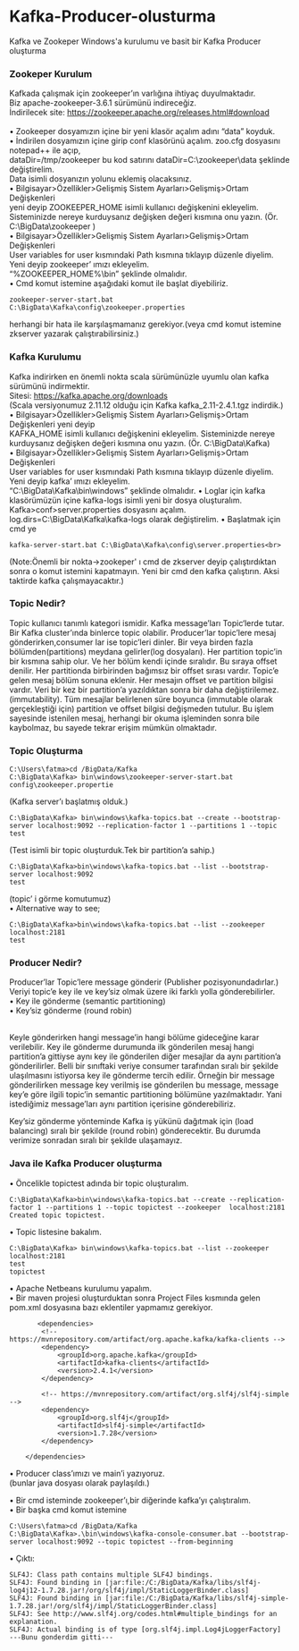 # Kafka-Producer-olusturma
Kafka ve Zookeper Windows'a kurulumu ve basit bir Kafka Producer oluşturma

### Zookeper Kurulum
Kafkada çalışmak için zookeeper’ın varlığına ihtiyaç duyulmaktadır. <br>
Biz apache-zookeeper-3.6.1 sürümünü indireceğiz.<br>
İndirilecek site: https://zookeeper.apache.org/releases.html#download<br>
<br>
•	Zookeeper dosyamızın içine bir yeni klasör açalım adını “data” koyduk.<br>
•	İndirilen dosyamızın içine girip conf klasörünü açalım. zoo.cfg dosyasını notepad++ ile açıp, <br>
dataDir=/tmp/zookeeper bu kod satırını dataDir=C:\\zookeeper\\data şeklinde değiştirelim. <br>Data isimli dosyanızın yolunu eklemiş olacaksınız.<br>
•	Bilgisayar>Özellikler>Gelişmiş Sistem Ayarları>Gelişmiş>Ortam Değişkenleri<br> yeni deyip ZOOKEEPER_HOME isimli kullanıcı değişkenini ekleyelim.<br>
Sisteminizde nereye kurduysanız değişken değeri kısmına onu yazın. (Ör.  C:\BigData\zookeeper )<br>
•	Bilgisayar>Özellikler>Gelişmiş Sistem Ayarları>Gelişmiş>Ortam Değişkenleri<br> 
User variables for user kısmındaki Path kısmına tıklayıp düzenle diyelim. Yeni deyip zookeeper’ ımızı ekleyelim.<br>
“%ZOOKEEPER_HOME%\bin” şeklinde olmalıdır.<br>
•	Cmd komut istemine aşağıdaki komut ile başlat diyebiliriz.<br>
```
zookeeper-server-start.bat C:\BigData\Kafka\config\zookeeper.properties
```
herhangi bir hata ile karşılaşmamanız gerekiyor.(veya cmd komut istemine zkserver yazarak çalıştırabilirsiniz.)<br>


### Kafka Kurulumu
Kafka indirirken en önemli nokta scala sürümünüzle uyumlu olan kafka sürümünü indirmektir.<br>
Sitesi: https://kafka.apache.org/downloads<br>
(Scala versiyonumuz 2.11.12 olduğu için Kafka  kafka_2.11-2.4.1.tgz indirdik.)<br> 
•	Bilgisayar>Özellikler>Gelişmiş Sistem Ayarları>Gelişmiş>Ortam Değişkenleri yeni deyip<br>
KAFKA_HOME isimli kullanıcı değişkenini ekleyelim. Sisteminizde nereye kurduysanız değişken değeri kısmına onu yazın. (Ör.  C:\BigData\Kafka)<br>
•	Bilgisayar>Özellikler>Gelişmiş Sistem Ayarları>Gelişmiş>Ortam Değişkenleri<br>
User variables for user kısmındaki Path kısmına tıklayıp düzenle diyelim. Yeni deyip kafka’ ımızı ekleyelim.<br>
“C:\BigData\Kafka\bin\windows” şeklinde olmalıdır.
•	Loglar için kafka klasörümüzün içine kafka-logs isimli yeni bir dosya oluşturalım.<br>
Kafka>conf>server.properties dosyasını açalım. log.dirs=C:\BigData\Kafka\kafka-logs olarak değiştirelim.
•	Başlatmak için cmd ye <br>
```
kafka-server-start.bat C:\BigData\Kafka\config\server.properties<br>
```
(Note:Önemli bir nokta->zookeper' ı cmd de zkserver deyip çalıştırdıktan sonra o komut istemini kapatmayın. Yeni bir cmd den kafka çalıştırın. Aksi taktirde kafka çalışmayacaktır.)


### Topic Nedir?
Topic kullanıcı tanımlı kategori ismidir. Kafka message’ları Topic‘lerde tutar. Bir Kafka cluster’ında binlerce topic olabilir. Producer’lar topic’lere mesaj gönderirken,consumer lar ise topic’leri dinler. Bir veya birden fazla bölümden(partitions) meydana gelirler(log dosyaları). Her partition topic’in bir kısmına sahip olur. Ve her bölüm kendi içinde sıralıdır. Bu sıraya offset denilir. Her partitionda birbirinden bağımsız bir offset sırası vardır.
Topic’e gelen mesaj bölüm sonuna eklenir. Her mesajın offset ve partition bilgisi vardır. Veri bir kez bir partition’a yazıldıktan sonra bir daha değiştirilemez. (immutability). Tüm mesajlar belirlenen süre boyunca (immutable olarak gerçekleştiği için)  partition ve offset bilgisi değişmeden tutulur. Bu işlem sayesinde istenilen mesaj, herhangi bir okuma işleminden sonra bile kaybolmaz, bu sayede tekrar erişim mümkün olmaktadır.

### Topic Oluşturma
```
C:\Users\fatma>cd /BigData/Kafka
C:\BigData\Kafka> bin\windows\zookeeper-server-start.bat config\zookeeper.propertie
```
(Kafka server’ı başlatmış olduk.)<br>  
```
C:\BigData\Kafka> bin\windows\kafka-topics.bat --create --bootstrap-server localhost:9092 --replication-factor 1 --partitions 1 --topic test
```
(Test isimli bir topic oluşturduk.Tek bir partition’a sahip.)<br>
```
C:\BigData\Kafka>bin\windows\kafka-topics.bat --list --bootstrap-server localhost:9092
test
```
(topic’ i görme komutumuz)<br> 
•	Alternative way to see;<br> 
```
C:\BigData\Kafka>bin\windows\kafka-topics.bat --list --zookeeper localhost:2181 
test
```
 

### Producer Nedir?
Producer’lar Topic’lere message gönderir (Publisher pozisyonundadırlar.) Veriyi topic’e key ile ve key’siz olmak üzere iki farklı yolla gönderebilirler.<br> 
•	Key ile gönderme (semantic partitioning)<br> 
•	Key’siz gönderme (round robin)<br> <br> 

Keyle gönderirken hangi message’in hangi bölüme gideceğine karar verilebilir.
Key ile gönderme durumunda ilk gönderilen mesaj hangi partition’a gittiyse aynı key ile gönderilen diğer mesajlar da aynı partition’a gönderilirler. Belli bir sınıftaki veriye consumer tarafından sıralı bir şekilde ulaşılmasını istiyorsa key ile gönderme tercih edilir.
Örneğin bir message gönderilirken message key verilmiş ise gönderilen bu message, message key’e göre ilgili topic’in semantic partitioning bölümüne yazılmaktadır. Yani istediğimiz message’ları aynı partition içerisine gönderebiliriz. <br> 

Key’siz gönderme yönteminde Kafka iş yükünü dağıtmak için (load balancing) sıralı bir şekilde (round robin) gönderecektir. Bu durumda verimize sonradan sıralı bir şekilde ulaşamayız.<br> 
### Java ile Kafka Producer oluşturma

•	Öncelikle topictest adında bir topic oluşturalım.<br>
```
C:\BigData\Kafka>bin\windows\kafka-topics.bat --create --replication-factor 1 --partitions 1 --topic topictest --zookeeper  localhost:2181 
Created topic topictest.
```

•	Topic listesine bakalım.<br>
```
C:\BigData\Kafka> bin\windows\kafka-topics.bat --list --zookeeper localhost:2181
test
topictest
```

•	Apache Netbeans kurulumu yapalım.<br> 
•	Bir maven projesi oluşturduktan sonra Project Files kısmında gelen pom.xml dosyasına bazı eklentiler yapmamız gerekiyor.<br>
```
       <dependencies>
        <!-- https://mvnrepository.com/artifact/org.apache.kafka/kafka-clients -->
        <dependency>
            <groupId>org.apache.kafka</groupId>
            <artifactId>kafka-clients</artifactId>
            <version>2.4.1</version>
        </dependency>
        
        <!-- https://mvnrepository.com/artifact/org.slf4j/slf4j-simple -->
        <dependency>
            <groupId>org.slf4j</groupId>
            <artifactId>slf4j-simple</artifactId>
            <version>1.7.28</version>
        </dependency>

    </dependencies>
```

•	Producer class’ımızı ve main’i yazıyoruz.<br> 
(bunlar java dosyası olarak paylaşıldı.)

•	Bir cmd isteminde zookeeper’ı,bir diğerinde kafka’yı çalıştıralım.<br> 
•	Bir başka cmd komut istemine<br> 
```
C:\Users\fatma>cd /BigData/Kafka
C:\BigData\Kafka>.\bin\windows\kafka-console-consumer.bat --bootstrap-server localhost:9092 --topic topictest --from-beginning
```

•	Çıktı:<br> 
```
SLF4J: Class path contains multiple SLF4J bindings.
SLF4J: Found binding in [jar:file:/C:/BigData/Kafka/libs/slf4j-log4j12-1.7.28.jar!/org/slf4j/impl/StaticLoggerBinder.class]
SLF4J: Found binding in [jar:file:/C:/BigData/Kafka/libs/slf4j-simple-1.7.28.jar!/org/slf4j/impl/StaticLoggerBinder.class] 
SLF4J: See http://www.slf4j.org/codes.html#multiple_bindings for an explanation.
SLF4J: Actual binding is of type [org.slf4j.impl.Log4jLoggerFactory]
---Bunu gonderdim gitti---
```





